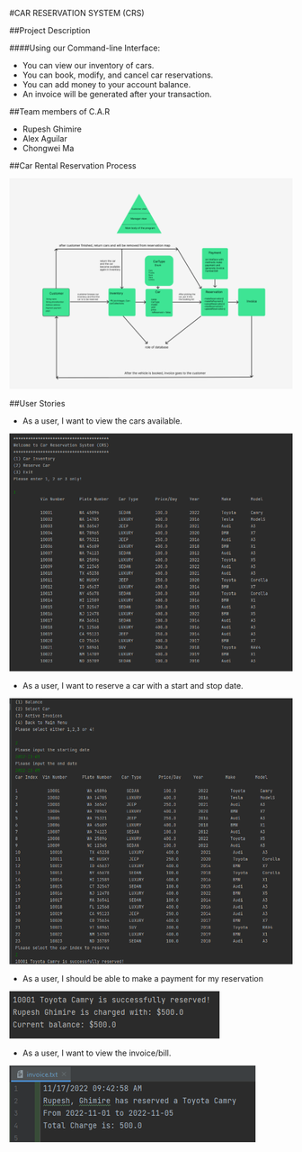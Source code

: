 #CAR RESERVATION SYSTEM (CRS)

##Project Description

####Using our Command-line Interface: 

- You can view our inventory of cars.
- You can book, modify, and cancel car reservations.
- You can add money to your account balance.
- An invoice will be generated after your transaction.

##Team members of C.A.R

- Rupesh Ghimire
- Alex Aguilar
- Chongwei Ma

##Car Rental Reservation Process

![image](./images/CRS_Diagram.png)

##User Stories
- As a user, I want to view the cars available.

![image](./images/Car_Inventory.png)

- As a user, I want to reserve a car with a start and stop date.

![image](./images/Reserve_Car.png)


- As a user, I should be able to make a payment for my reservation

![image](./images/Payment.png)

- As a user, I want to view the invoice/bill.

![image](./images/Invoice.png)